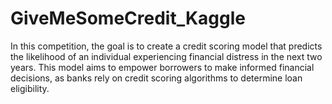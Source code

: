 # GiveMeSomeCredit_Kaggle
In this competition, the goal is to create a credit scoring model that predicts the likelihood of an individual experiencing financial distress in the next two years. This model aims to empower borrowers to make informed financial decisions, as banks rely on credit scoring algorithms to determine loan eligibility.
